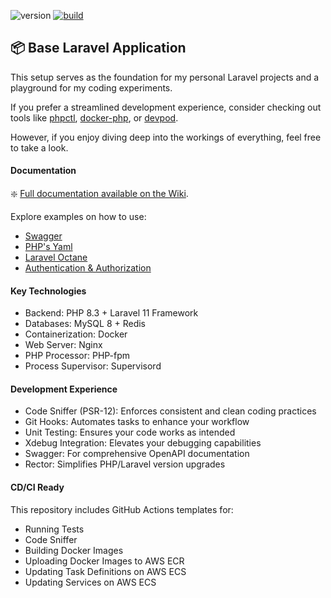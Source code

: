 ![version](https://img.shields.io/badge/version-0.9.0-blue?style=flat)
[![build](https://github.com/danieltrolezi/laravel-app/actions/workflows/application-ci.yml/badge.svg)](https://github.com/danieltrolezi/laravel-app/actions/workflows/application-ci.yml)

## :package: Base Laravel Application

This setup serves as the foundation for my personal Laravel projects and a playground for my coding experiments. 

If you prefer a streamlined development experience, consider checking out tools like [phpctl](https://github.com/opencodeco/phpctl), [docker-php](https://github.com/serversideup/docker-php), or [devpod](https://github.com/loft-sh/devpod). 

However, if you enjoy diving deep into the workings of everything, feel free to take a look.

#### Documentation

:sparkle: [Full documentation available on the Wiki](https://github.com/danieltrolezi/laravel-app/wiki).  

Explore examples on how to use:

* [Swagger](https://github.com/danieltrolezi/laravel-app/wiki/07.-Swagger)
* [PHP's Yaml](https://github.com/danieltrolezi/laravel-app/wiki/98.-Appendix#yaml)
* [Laravel Octane](https://github.com/danieltrolezi/laravel-app/wiki/08.-Laravel-Octane)
* [Authentication & Authorization](https://github.com/danieltrolezi/laravel-app/wiki/09.-Authentication-&-Authorization)

#### Key Technologies

* Backend: PHP 8.3 + Laravel 11 Framework
* Databases: MySQL 8 + Redis
* Containerization: Docker
* Web Server: Nginx
* PHP Processor: PHP-fpm
* Process Supervisor: Supervisord

#### Development Experience

* Code Sniffer (PSR-12): Enforces consistent and clean coding practices
* Git Hooks: Automates tasks to enhance your workflow
* Unit Testing: Ensures your code works as intended
* Xdebug Integration: Elevates your debugging capabilities
* Swagger: For comprehensive OpenAPI documentation
* Rector: Simplifies PHP/Laravel version upgrades

#### CD/CI Ready

This repository includes GitHub Actions templates for:

* Running Tests
* Code Sniffer
* Building Docker Images
* Uploading Docker Images to AWS ECR
* Updating Task Definitions on AWS ECS
* Updating Services on AWS ECS